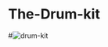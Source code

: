 # The-Drum-kit
#![drum-kit](https://user-images.githubusercontent.com/101722048/183448228-0bb2c0e1-14b2-4a5f-8463-c3d7571523bf.png)

